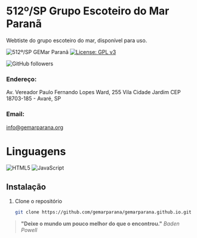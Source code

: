 # 512º/SP Grupo Escoteiro do Mar Paranã
Webtiste do grupo escoteiro do mar, disponível para uso.

![512º/SP GEMar Paranã](https://img.shields.io/badge/Escoteiros_do_Brasil-512º/SP_GEMar_Paranã-blue "512º/SP GEMar Paranã")
[![License: GPL v3](https://img.shields.io/badge/License-GPLv3-blue.svg)](https://www.gnu.org/licenses/gpl-3.0)

![GitHub followers](https://img.shields.io/github/followers/gemarparana)

### Endereço:
Av. Vereador Paulo Fernando Lopes Ward, 255 Vila Cidade Jardim CEP 18703-185 - Avaré, SP


### Email:
info@gemarparana.org


# Linguagens
![HTML5](https://img.shields.io/badge/html5-%23E34F26.svg?style=for-the-badge&logo=html5&logoColor=white)
![JavaScript](https://img.shields.io/badge/javascript-%23323330.svg?style=for-the-badge&logo=javascript&logoColor=%23F7DF1E)


## Instalação

1. Clone o repositório
   ```sh
   git clone https://github.com/gemarparana/gemarparana.github.io.git
   ```

> **"Deixe o mundo um pouco melhor do que o encontrou."** _Baden Powell_